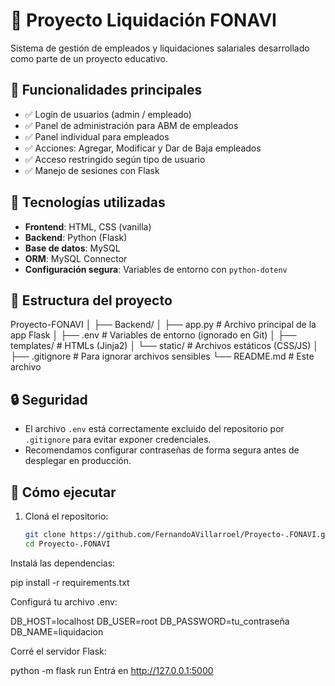 # 💼 Proyecto Liquidación FONAVI

Sistema de gestión de empleados y liquidaciones salariales desarrollado como parte de un proyecto educativo.

## 🧾 Funcionalidades principales

- ✅ Login de usuarios (admin / empleado)
- ✅ Panel de administración para ABM de empleados
- ✅ Panel individual para empleados
- ✅ Acciones: Agregar, Modificar y Dar de Baja empleados
- ✅ Acceso restringido según tipo de usuario
- ✅ Manejo de sesiones con Flask

## 🧰 Tecnologías utilizadas

- **Frontend**: HTML, CSS (vanilla)
- **Backend**: Python (Flask)
- **Base de datos**: MySQL
- **ORM**: MySQL Connector
- **Configuración segura**: Variables de entorno con `python-dotenv`

## 📂 Estructura del proyecto

Proyecto-FONAVI │ ├── Backend/ │ ├── app.py # Archivo principal de la app Flask │ ├── .env # Variables de entorno (ignorado en Git) │ ├── templates/ # HTMLs (Jinja2) │ └── static/ # Archivos estáticos (CSS/JS) │ ├── .gitignore # Para ignorar archivos sensibles └── README.md # Este archivo


## 🔒 Seguridad

- El archivo `.env` está correctamente excluido del repositorio por `.gitignore` para evitar exponer credenciales.
- Recomendamos configurar contraseñas de forma segura antes de desplegar en producción.

## 🚀 Cómo ejecutar

1. Cloná el repositorio:
   ```bash
   git clone https://github.com/FernandoAVillarroel/Proyecto-.FONAVI.git
   cd Proyecto-.FONAVI

Instalá las dependencias:

pip install -r requirements.txt

Configurá tu archivo .env:


DB_HOST=localhost
DB_USER=root
DB_PASSWORD=tu_contraseña
DB_NAME=liquidacion

Corré el servidor Flask:

python -m flask run
Entrá en http://127.0.0.1:5000
